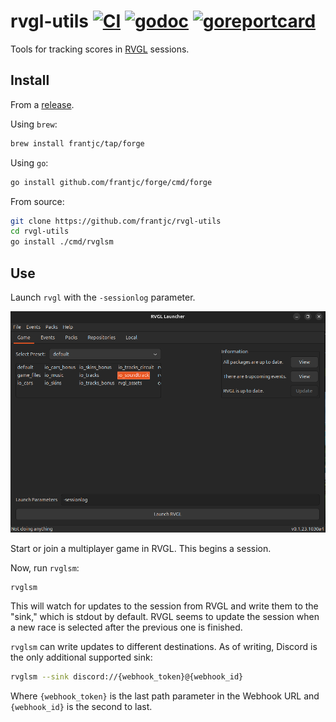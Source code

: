 # rvgl-utils [![CI](https://github.com/frantjc/rvgl-utils/actions/workflows/ci.yml/badge.svg?branch=main&event=push)](https://github.com/frantjc/rvgl-utils/actions) [![godoc](https://pkg.go.dev/badge/github.com/frantjc/rvgl-utils.svg)](https://pkg.go.dev/github.com/frantjc/rvgl-utils) [![goreportcard](https://goreportcard.com/badge/github.com/frantjc/rvgl-utils)](https://goreportcard.com/report/github.com/frantjc/rvgl-utils)

Tools for tracking scores in [RVGL](https://rvgl.org/) sessions.

## Install

From a [release](https://github.com/frantjc/rvgl-utils/releases).

Using `brew`:

```sh
brew install frantjc/tap/forge
```

Using `go`:

```sh
go install github.com/frantjc/forge/cmd/forge
```

From source:

```sh
git clone https://github.com/frantjc/rvgl-utils
cd rvgl-utils
go install ./cmd/rvglsm
```

## Use

Launch `rvgl` with the `-sessionlog` parameter.

![Example](docs/rvgl-launcher-sessionlog-parameter.png)

Start or join a multiplayer game in RVGL. This begins a session.

Now, run `rvglsm`:

```sh
rvglsm
```

This will watch for updates to the session from RVGL and write them to the "sink," which is stdout by default. RVGL seems to update the session when a new race is selected after the previous one is finished.

`rvglsm` can write updates to different destinations. As of writing, Discord is the only additional supported sink:

```sh
rvglsm --sink discord://{webhook_token}@{webhook_id}
```

Where `{webhook_token}` is the last path parameter in the Webhook URL and `{webhook_id}` is the second to last.
